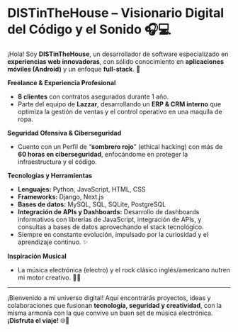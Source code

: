 # DISTinTheHouse – Visionario Digital del Código y el Sonido 🎧💻

¡Hola! Soy **DISTinTheHouse**, un desarrollador de software especializado en **experiencias web innovadoras**, con sólido conocimiento en **aplicaciones móviles (Android)** y un enfoque **full-stack**. 🚀

**Freelance & Experiencia Profesional**  
- **8 clientes** con contratos asegurados durante 1 año.  
- Parte del equipo de **Lazzar**, desarrollando un **ERP & CRM interno** que optimiza la gestión de ventas y el control operativo en una maquila de ropa.

**Seguridad Ofensiva & Ciberseguridad**  
- Cuento con un Perfil de “**sombrero rojo**” (ethical hacking) con más de **60 horas en ciberseguridad**, enfocándome en proteger la infraestructura y el código.

**Tecnologías y Herramientas**  
- **Lenguajes:** Python, JavaScript, HTML, CSS  
- **Frameworks:** Django, Next.js  
- **Bases de datos:** MySQL, SQL, SQLite, PostgreSQL  
- **Integración de APIs y Dashboards:** Desarrollo de dashboards informativos con librerías de JavaScript, integración de APIs, y consultas a bases de datos aprovechando el stack tecnológico.  
- Siempre en constante evolución, impulsado por la curiosidad y el aprendizaje continuo. ✨

**Inspiración Musical**  
- La música electrónica (electro) y el rock clásico inglés/americano nutren mi motor creativo. 🎸🎶

---

¡Bienvenido a mi universo digital! Aquí encontrarás proyectos, ideas y colaboraciones que fusionan **tecnología, seguridad y creatividad**, con la misma armonía con la que convive un buen set de música electrónica.  
**¡Disfruta el viaje!** 🌐🤝
